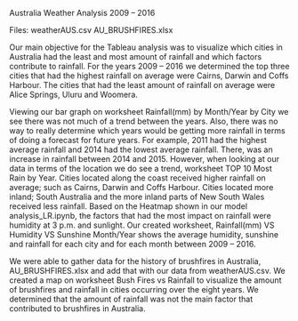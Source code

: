 Australia Weather Analysis 2009 – 2016

Files:
weatherAUS.csv 
AU_BRUSHFIRES.xlsx

Our main objective for the Tableau analysis was to visualize which cities in Australia had the least and most amount of rainfall and which factors contribute to rainfall. For the years 2009 – 2016 we determined the top three cities that had the highest rainfall on average were Cairns, Darwin and Coffs Harbour. The cities that had the least amount of rainfall on average were Alice Springs, Uluru and Woomera.

Viewing our bar graph on worksheet Rainfall(mm) by Month/Year by City we see there was not much of a trend between the years. Also, there was no way to really determine which years would be getting more rainfall in terms of doing a forecast for future years. For example, 2011 had the highest average rainfall and 2014 had the lowest average rainfall. There, was an increase in rainfall between 2014 and 2015. However, when looking at our data in terms of the location we do see a trend, worksheet TOP 10 Most Rain by Year. Cities located along the coast received higher rainfall on average; such as Cairns, Darwin and Coffs Harbour. Cities located more inland; South Australia and the more inland parts of New South Wales received less rainfall.
Based on the Heatmap shown in our model analysis_LR.ipynb, the factors that had the most impact on rainfall were humidity at 3 p.m. and sunlight. Our created worksheet, Rainfall(mm) VS Humidity VS Sunshine Month/Year shows the average humidity, sunshine and rainfall for each city and for each  month between 2009 – 2016.

We were able to gather data for the history of brushfires in Australia, AU_BRUSHFIRES.xlsx and add that with our data from weatherAUS.csv. We created a map on worksheet Bush Fires vs Rainfall to visualize the amount of brushfires and rainfall in cities occurring over the eight years. We determined that the amount of rainfall was not the main factor that contributed to brushfires in Australia. 
